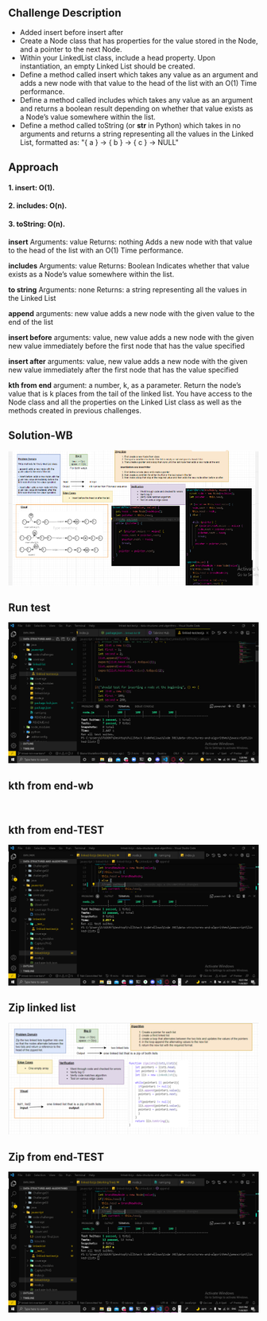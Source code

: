 ## Challenge Description
 - Added  insert before insert after
- Create a Node class that has properties for the value stored in the Node, and a pointer to the next Node.
- Within your LinkedList class, include a head property. Upon instantiation, an empty Linked List should be created.
- Define a method called insert which takes any value as an argument and adds a new node with that value to the head of the list with an O(1) Time performance.
- Define a method called includes which takes any value as an argument and returns a boolean result depending on whether that value exists as a Node’s value somewhere within the list.
- Define a method called toString (or **str** in Python) which takes in no arguments and returns a string representing all the values in the Linked List, formatted as:
  "{ a } -> { b } -> { c } -> NULL"
  


## Approach 
#### 1. insert: O(1).
#### 2. includes: O(n).
#### 3. toString: O(n).

**insert**
Arguments: value
Returns: nothing
Adds a new node with that value to the head of the list with an O(1) Time performance.

**includes**
Arguments: value
Returns: Boolean
Indicates whether that value exists as a Node’s value somewhere within the list.

**to string**
Arguments: none
Returns: a string representing all the values in the Linked List

**append**
arguments: new value
adds a new node with the given value to the end of the list

**insert before**
arguments: value, new value
adds a new node with the given new value immediately before the first node that has the value specified

**insert after**
arguments: value, new value
adds a new node with the given new value immediately after the first node that has the value specified

**kth from end**
argument: a number, k, as a parameter.
Return the node’s value that is k places from the tail of the linked list.
You have access to the Node class and all the properties on the Linked List class as well as the methods created in previous challenges.

## Solution-WB

![](https://raw.githubusercontent.com/MasteRminD6666/data-structures-and-algorithms/main/javascript/linked-list/Capture.PNG)

## Run test
![](https://raw.githubusercontent.com/MasteRminD6666/data-structures-and-algorithms/main/javascript/linked-list/test%20passed.PNG)


## kth from end-wb
![]()

## kth from end-TEST 
![](https://raw.githubusercontent.com/MasteRminD6666/data-structures-and-algorithms/main/javascript/linked-list/code%2007.PNG)

## Zip linked list 
![](https://raw.githubusercontent.com/MasteRminD6666/data-structures-and-algorithms/main/javascript/linked-list/linked-list-rami.png)

## Zip from end-TEST 
![](https://raw.githubusercontent.com/MasteRminD6666/data-structures-and-algorithms/main/javascript/linked-list/code%2007.PNG)

